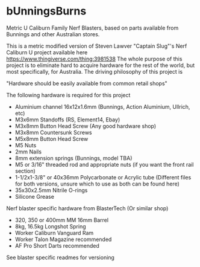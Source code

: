 # bUnningsBurns
Metric U Caliburn Family Nerf Blasters, based on parts available from Bunnings and other Australian stores.


This is a metric modified version of Steven Lawver "Captain Slug"'s Nerf Caliburn U project available here https://www.thingiverse.com/thing:3981538
The whole purpose of this project is to eliminate hard to acquire hardware for the rest of the world, but most specifically, for Australia. The driving philosophy of this project is

"Hardware should be easily available from common retail shops"

The following hardware is required for this project
- Aluminium channel 16x12x1.6mm (Bunnings, Action Aluminium, Ullrich, etc)
- M3x6mm Standoffs (RS, Element14, Ebay)
- M3x8mm Button Head Screw (Any good hardware shop)
- M3x8mm Countersunk Screws
- M5x8mm Button Head Screw
- M5 Nuts
- 2mm Nails
- 8mm extension springs (Bunnings, model TBA)
- M5 or 3/16" threaded rod and appropriate nuts (if you want the front rail section)
- 1-1/2x1-3/8" or 40x36mm Polycarbonate or Acrylic tube (Different files for both versions, unsure which to use as both can be found here)
- 35x30x2.5mm Nitrile O-rings
- Silicone Grease

Nerf blaster specific hardware from BlasterTech (Or similar shop)
- 320, 350 or 400mm MM 16mm Barrel
- 8kg, 16.5kg Longshot Spring
- Worker Caliburn Vanguard Ram
- Worker Talon Magazine recommended
- AF Pro Short Darts recommended


See blaster specific readmes for versioning


